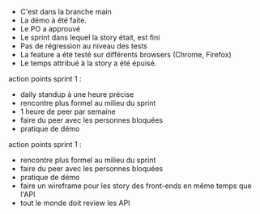 - C'est dans la branche main
- La démo à été faite.
- Le PO a approuvé
- Le sprint dans lequel la story était, est fini
- Pas de régression au niveau des tests
- La feature a été testé sur différents browsers (Chrome, Firefox)
- Le temps attribué à la story a été épuisé.

action points sprint 1 :
- daily standup à une heure précise
- rencontre plus formel au milieu du sprint
- 1 heure de peer par semaine
- faire du peer avec les personnes bloquées
- pratique de démo

action points sprint 1 :
- rencontre plus formel au milieu du sprint
- faire du peer avec les personnes bloquées
- pratique de démo
- faire un wireframe pour les story des front-ends en même temps que l'API
- tout le monde doit review les API
